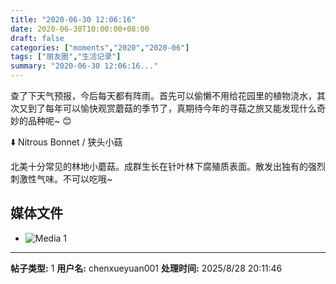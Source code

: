 ```yaml
---
title: "2020-06-30 12:06:16"
date: 2020-06-30T10:00:00+08:00
draft: false
categories: ["moments","2020","2020-06"]
tags: ["朋友圈","生活记录"]
summary: "2020-06-30 12:06:16..."
---
```


查了下天气预报，今后每天都有阵雨。首先可以偷懒不用给花园里的植物浇水，其次又到了每年可以愉快观赏蘑菇的季节了，真期待今年的寻菇之旅又能发现什么奇妙的品种呢~ 😊

⬇️ Nitrous Bonnet / 狭头小菇

北美十分常见的林地小蘑菇。成群生长在针叶林下腐殖质表面。散发出独有的强烈刺激性气味。不可以吃哦~

## 媒体文件

- ![Media 1](/Moments/photos/2020-06-30/202006301206160.jpg)

---

**帖子类型:** 1
**用户名:** chenxueyuan001
**处理时间:** 2025/8/28 20:11:46